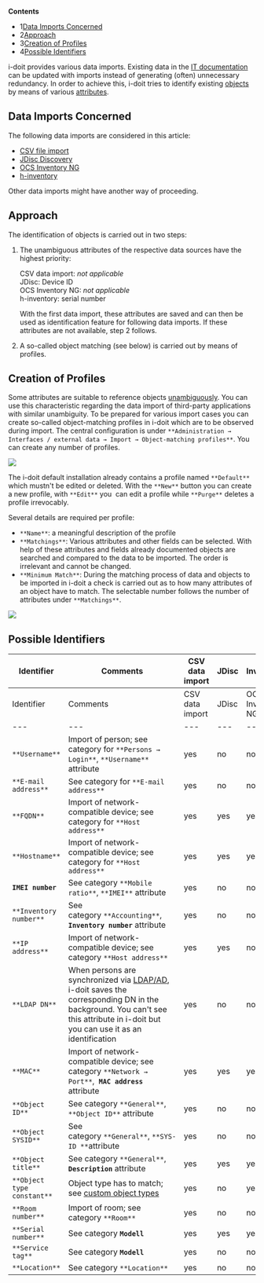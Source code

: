 **Contents**

*   1[Data Imports Concerned](#ObjectIdentificationDuringImports-DataImportsConcerned)
*   2[Approach](#ObjectIdentificationDuringImports-Approach)
*   3[Creation of Profiles](#ObjectIdentificationDuringImports-CreationofProfiles)
*   4[Possible Identifiers](#ObjectIdentificationDuringImports-PossibleIdentifiers)

i-doit provides various data imports. Existing data in the [IT documentation](/display/en/Glossary) can be updated with imports instead of generating (often) unnecessary redundancy. In order to achieve this, i-doit tries to identify existing [objects](../../basics/structure-of-the-it-documentation.md) by means of various [attributes](../../basics/structure-of-the-it-documentation.md).

Data Imports Concerned
----------------------

The following data imports are considered in this article:

*   [CSV file import](/display/en/CSV+Data+Import)
*   [JDisc Discovery](/display/en/JDisc+Discovery)
*   [OCS Inventory NG](/pages/viewpage.action?pageId=42303610)
*   [h-inventory](/pages/viewpage.action?pageId=61014265)

Other data imports might have another way of proceeding.

Approach
--------

The identification of objects is carried out in two steps:

1.  The unambiguous attributes of the respective data sources have the highest priority:  
      
    CSV data import: _not applicable_  
    JDisc: Device ID  
    OCS Inventory NG: _not applicable_  
    h-inventory: serial number  
      
    With the first data import, these attributes are saved and can then be used as identification feature for following data imports. If these attributes are not available, step 2 follows.
    
2.  A so-called object matching (see below) is carried out by means of profiles.

Creation of Profiles
--------------------

Some attributes are suitable to reference objects [unambiguously](/display/en/Unique+References). You can use this characteristic regarding the data import of third-party applications with similar unambiguity. To be prepared for various import cases you can create so-called object-matching profiles in i-doit which are to be observed during import. The central configuration is under `**Administration → Interfaces / external data → Import → Object-matching profiles**`. You can create any number of profiles.

![](/download/attachments/61014323/image2017-2-14%2011%3A22%3A15.png?version=1&modificationDate=1487067734897&api=v2&effects=drop-shadow)

The i-doit default installation already contains a profile named `**Default**` which mustn't be edited or deleted. With the `**New**` button you can create a new profile, with `**Edit**` you  can edit a profile while `**Purge**` deletes a profile irrevocably.

Several details are required per profile:

*   `**Name**`: a meaningful description of the profile
*   `**Matchings**`: Various attributes and other fields can be selected. With help of these attributes and fields already documented objects are searched and compared to the data to be imported. The order is irrelevant and cannot be changed.
*   `**Minimum Match**`: During the matching process of data and objects to be imported in i-doit a check is carried out as to how many attributes of an object have to match. The selectable number follows the number of attributes under `**Matchings**`.

![](/download/attachments/61014323/image2017-2-14%2011%3A27%3A43.png?version=1&modificationDate=1487068062536&api=v2&effects=drop-shadow)

Possible Identifiers
--------------------

| Identifier | Comments | CSV data import | JDisc | OCS Inventory NG | h-inventory |
| --- | --- | --- | --- | --- | --- |
| Identifier | Comments | CSV data import | JDisc | OCS Inventory NG | h-inventory |
| --- | --- | --- | --- | --- | --- |
| `**Username**` | Import of person; see category for `**Persons → Login**`, `**Username**` attribute | yes | no  | no  | no  |
| `**E-mail address**` | See category for `**E-mail address**` | yes | no  | no  | no  |
| `**FQDN**` | Import of network-compatible device; see category for `**Host address**` | yes | yes | yes | yes |
| `**Hostname**` | Import of network-compatible device; see category for `**Host address**` | yes | yes | yes | yes |
| **`IMEI number`** | See category `**Mobile ratio**`, `**IMEI**` attribute | yes | no  | no  | no  |
| `**Inventory number**` | See category `**Accounting**`, **`Inventory number`** attribute | yes | no  | no  | no  |
| `**IP address**` | Import of network-compatible device; see category `**Host address**` | yes | yes | no  | no  |
| `**LDAP DN**` | When persons are synchronized via [LDAP/AD](/pages/viewpage.action?pageId=37355601), i-doit saves the corresponding DN in the background. You can't see this attribute in i-doit but you can use it as an identification | yes | no  | no  | no  |
| `**MAC**` | Import of network-compatible device; see category `**Network → Port**`,  **`MAC address`** attribute | yes | yes | yes | yes |
| `**Object ID**` | See category `**General**`, `**Object ID**` attribute | yes | no  | no  | no  |
| `**Object SYSID**` | See category `**General**`, `**SYS-ID **`attribute | yes | no  | no  | no  |
| `**Object title**` | See category `**General**`, **`Description`** attribute | yes | yes | yes | yes |
| `**Object type constant**` | Object type has to match; see [custom object types](/display/en/Custom+Object+Types) | yes | no  | yes | no  |
| `**Room number**` | Import of room; see category `**Room**` | yes | no  | no  | no  |
| `**Serial number**` | See category **`Modell`** | yes | yes | yes | yes |
| `**Service tag**` | See category **`Modell`** | yes | no  | no  | no  |
| `**Location**` | See category `**Location**` | yes | no  | no  | no  |